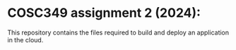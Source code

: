 # COSC349 assignment 2 (2024): 

This repository contains the files required to build and deploy an application in the cloud.